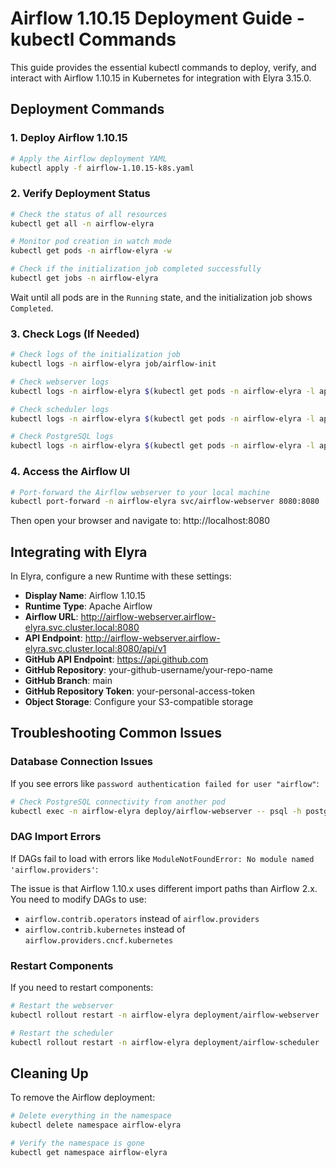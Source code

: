 # Airflow 1.10.15 Deployment Guide - kubectl Commands

This guide provides the essential kubectl commands to deploy, verify, and interact with Airflow 1.10.15 in Kubernetes for integration with Elyra 3.15.0.

## Deployment Commands

### 1. Deploy Airflow 1.10.15

```bash
# Apply the Airflow deployment YAML
kubectl apply -f airflow-1.10.15-k8s.yaml
```

### 2. Verify Deployment Status

```bash
# Check the status of all resources
kubectl get all -n airflow-elyra

# Monitor pod creation in watch mode
kubectl get pods -n airflow-elyra -w

# Check if the initialization job completed successfully
kubectl get jobs -n airflow-elyra
```

Wait until all pods are in the `Running` state, and the initialization job shows `Completed`.

### 3. Check Logs (If Needed)

```bash
# Check logs of the initialization job
kubectl logs -n airflow-elyra job/airflow-init

# Check webserver logs
kubectl logs -n airflow-elyra $(kubectl get pods -n airflow-elyra -l app=airflow-webserver -o name)

# Check scheduler logs
kubectl logs -n airflow-elyra $(kubectl get pods -n airflow-elyra -l app=airflow-scheduler -o name)

# Check PostgreSQL logs
kubectl logs -n airflow-elyra $(kubectl get pods -n airflow-elyra -l app=postgresql -o name)
```

### 4. Access the Airflow UI

```bash
# Port-forward the Airflow webserver to your local machine
kubectl port-forward -n airflow-elyra svc/airflow-webserver 8080:8080
```

Then open your browser and navigate to: http://localhost:8080

## Integrating with Elyra

In Elyra, configure a new Runtime with these settings:

- **Display Name**: Airflow 1.10.15
- **Runtime Type**: Apache Airflow
- **Airflow URL**: http://airflow-webserver.airflow-elyra.svc.cluster.local:8080
- **API Endpoint**: http://airflow-webserver.airflow-elyra.svc.cluster.local:8080/api/v1
- **GitHub API Endpoint**: https://api.github.com
- **GitHub Repository**: your-github-username/your-repo-name
- **GitHub Branch**: main
- **GitHub Repository Token**: your-personal-access-token
- **Object Storage**: Configure your S3-compatible storage

## Troubleshooting Common Issues

### Database Connection Issues

If you see errors like `password authentication failed for user "airflow"`:

```bash
# Check PostgreSQL connectivity from another pod
kubectl exec -n airflow-elyra deploy/airflow-webserver -- psql -h postgresql -U postgres -d airflow -c "SELECT 1;"
```

### DAG Import Errors

If DAGs fail to load with errors like `ModuleNotFoundError: No module named 'airflow.providers'`:

The issue is that Airflow 1.10.x uses different import paths than Airflow 2.x. You need to modify DAGs to use:
- `airflow.contrib.operators` instead of `airflow.providers` 
- `airflow.contrib.kubernetes` instead of `airflow.providers.cncf.kubernetes`

### Restart Components

If you need to restart components:

```bash
# Restart the webserver
kubectl rollout restart -n airflow-elyra deployment/airflow-webserver

# Restart the scheduler
kubectl rollout restart -n airflow-elyra deployment/airflow-scheduler
```

## Cleaning Up

To remove the Airflow deployment:

```bash
# Delete everything in the namespace
kubectl delete namespace airflow-elyra

# Verify the namespace is gone
kubectl get namespace airflow-elyra
```